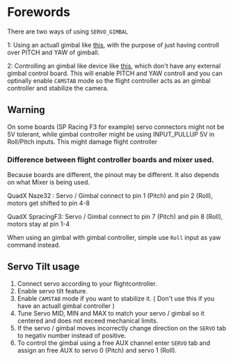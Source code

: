 # Forewords

There are two ways of using `SERVO_GIMBAL`


1: Using an actuall gimbal like  [this](http://www.banggood.com/Upgrade-Debugging-Edition-JIYI-FPV-G3-3D-3-Axis-Gimbal-For-Gopro-Hero3-3-Hero4-Aerial-Photography-p-1031482.html?rmmds=search), with the purpose of just having controll over PITCH and YAW of gimball.

2: Controlling an gimbal like device like [this](https://www.youtube.com/watch?v=Py_RLdZwAlc&t=81s), which don't have any external gimbal control board. This will enable PITCH and YAW controll and you can optinally enable `CAMSTAB` mode so the flight controller acts as an gimbal controller and stabilize the camera.

## Warning

On some boards (SP Racing F3 for example) servo connectors might not be 5V tolerant, while gimbal controller might be using INPUT_PULLUP 5V in Roll/Pitch inputs. This might damage flight controller

###  Difference between flight controller boards and mixer used.

Because boards are different, the pinout may be different. It also depends on what Mixer is being used.

QuadX Naze32    : Servo / Gimbal connect to pin 1 (Pitch) and pin 2 (Roll), motors get shifted to pin 4-8

QuadX SpracingF3: Servo / Gimbal connect to pin 7 (Pitch) and pin 8 (Roll), motors stay at pin 1-4

When using an gimbal with gimbal controller, simple use `Roll` input as yaw command instead.


## Servo Tilt usage

1. Connect servo according to your flightcontroller.  
1. Enable servo tilt feature.  
1. Enable `CAMSTAB` mode if you want to stabilize it. ( Don't use this if you have an actuall gimbal controller )  
1. Tune Servo MID, MIN and MAX to match your servo / gimbal so it centered and does not exceed mechanical limits.  
1. If the servo / gimbal moves incorrectly change direction on the `SERVO` tab to negativ number instead of positive.  
1. To control the gimbal using a free AUX channel enter `SERVO` tab and assign an free AUX to servo 0 (Pitch) and servo 1 (Roll).  
